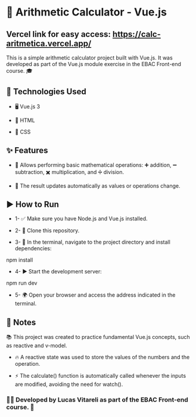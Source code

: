 # 🧮 Arithmetic Calculator - Vue.js

## Vercel link for easy access: https://calc-aritmetica.vercel.app/

This is a simple arithmetic calculator project built with Vue.js. It was developed as part of the Vue.js module exercise in the EBAC Front-end course. 🎓

## 🚀 Technologies Used

- 🖥️ Vue.js 3

- 📄 HTML

- 🎨 CSS

## ✨ Features

- 🧾 Allows performing basic mathematical operations: ➕ addition, ➖ subtraction, ✖️ multiplication, and ➗ division.

- 🔄 The result updates automatically as values or operations change.

## ▶️ How to Run

- 1- ✅ Make sure you have Node.js and Vue.js installed.

- 2- 📂 Clone this repository.

- 3- 🔧 In the terminal, navigate to the project directory and install dependencies:

npm install

- 4- ▶️ Start the development server:

npm run dev

- 5- 🌍 Open your browser and access the address indicated in the terminal.

## 📝 Notes

📚 This project was created to practice fundamental Vue.js concepts, such as reactive and v-model.

- 🔥 A reactive state was used to store the values of the numbers and the operation.

- ⚡ The calculate() function is automatically called whenever the inputs are modified, avoiding the need for watch().

### 👨‍💻 Developed by Lucas Vitareli as part of the EBAC Front-end course. 🚀
